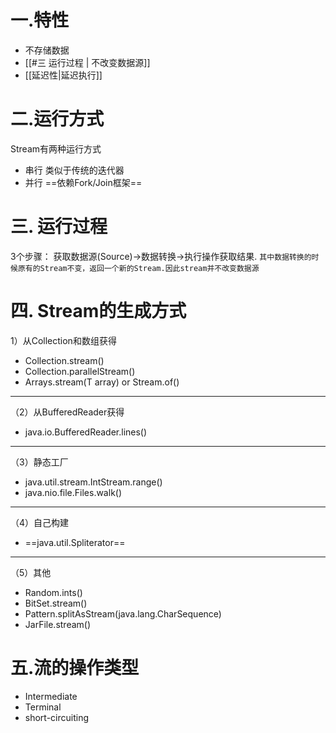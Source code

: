 # 一.特性
-   不存储数据
-   [[#三 运行过程 | 不改变数据源]]
-   [[延迟性|延迟执行]]
# 二.运行方式
Stream有两种运行方式
* 串行 类似于传统的迭代器
* 并行 ==依赖Fork/Join框架==

# 三. 运行过程
3个步骤：
获取数据源(Source)->数据转换->执行操作获取结果.
```其中数据转换的时候原有的Stream不变，返回一个新的Stream.因此stream并不改变数据源```

# 四. Stream的生成方式
1）从Collection和数组获得

-   Collection.stream()
-   Collection.parallelStream()
-   Arrays.stream(T array) or Stream.of()

---

（2）从BufferedReader获得

-   java.io.BufferedReader.lines()

---

（3）静态工厂

-   java.util.stream.IntStream.range()
-   java.nio.file.Files.walk()

---

（4）自己构建

-   ==java.util.Spliterator==

---

（5）其他

-   Random.ints()
-   BitSet.stream()
-   Pattern.splitAsStream(java.lang.CharSequence)
-   JarFile.stream()

# 五.流的操作类型
* Intermediate
* Terminal
* short-circuiting
	

